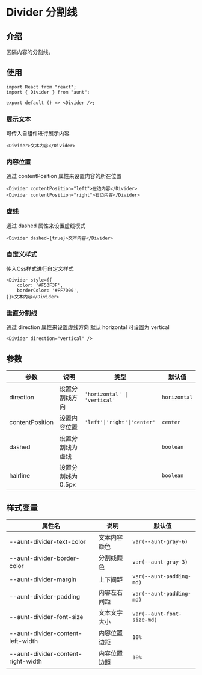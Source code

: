 # Divider 分割线 
<code hidden="hidden" src="./demos/demo.tsx"></code>

## 介绍
区隔内容的分割线。
## 使用
```tsx
import React from "react";
import { Divider } from "aunt";

export default () => <Divider />;
```

### 展示文本
可传入自组件进行展示内容
```tsx
<Divider>文本内容</Divider>
```
### 内容位置
通过 contentPosition 属性来设置内容的所在位置
```tsx
<Divider contentPosition="left">左边内容</Divider>
<Divider contentPosition="right">右边内容</Divider>
```
### 虚线
通过 dashed 属性来设置虚线模式
```tsx
<Divider dashed={true}>文本内容</Divider>
```
### 自定义样式
传入Css样式进行自定义样式
```tsx
<Divider style={{
    color: '#F53F3F',
    borderColor: '#FF7D00',
}}>文本内容</Divider>
```

### 垂直分割线
通过 direction 属性来设置虚线方向 默认 horizontal 可设置为 vertical
```tsx
<Divider direction="vertical" />
```

## 参数
| 参数 | 说明 |  类型 |默认值 |
| ---- | ---- | ---- | ------ |
| direction |   设置分割线方向   | ` 'horizontal' \| 'vertical' `    |`horizontal`   |
| contentPosition | 设置内容位置 |   ` 'left'\|'right'\|'center' ` |`center` |
| dashed | 设置分割线为虚线 |  | `boolean` |  `false` 
| hairline | 设置分割线为0.5px |  | `boolean` |  `false` 

## 样式变量
| 属性名 | 说明 | 默认值 |
| ---- | ---- | ---- |
| --aunt-divider-text-color | 文本内容颜色 | `var(--aunt-gray-6)` |
| --aunt-divider-border-color | 分割线颜色 | `var(--aunt-gray-3)` |
| --aunt-divider-margin | 上下间距 | `var(--aunt-padding-md)` |
| --aunt-divider-padding | 内容左右间距 | `var(--aunt-padding-md)` |
| --aunt-divider-font-size | 文本文字大小 | `var(--aunt-font-size-md)` |
| --aunt-divider-content-left-width | 内容位置边距 | `10%` |
| --aunt-divider-content-right-width | 内容位置边距 | `10%` |


